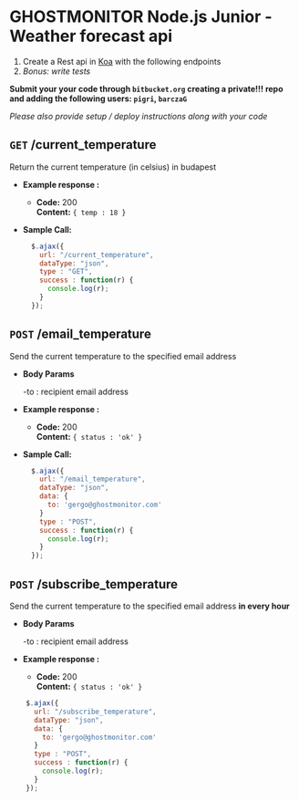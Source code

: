 # GHOSTMONITOR Node.js Junior - Weather forecast api
1. Create a Rest api in [Koa](https://github.com/koajs/koa/) with the following endpoints
2. _Bonus: write tests_

__Submit your your code through `bitbucket.org` creating a private!!! repo and adding the following users: `pigri`, `barczaG`__ 

_Please also provide setup / deploy instructions along with your code_

## `GET` /current_temperature

Return the current temperature (in celsius) in budapest

* **Example response :**

  * **Code:** 200 <br />
    **Content:** `{ temp : 18 }`

* **Sample Call:**

  ```javascript
    $.ajax({
      url: "/current_temperature",
      dataType: "json",
      type : "GET",
      success : function(r) {
        console.log(r);
      }
    });
  ```

## `POST` /email_temperature

Send the current temperature to the specified email address

*  **Body Params**

   -to : recipient email address

* **Example response :**

  * **Code:** 200 <br />
    **Content:** `{ status : 'ok' }`

* **Sample Call:**

  ```javascript
    $.ajax({
      url: "/email_temperature",
      dataType: "json",
      data: {
        to: 'gergo@ghostmonitor.com'
      }
      type : "POST",
      success : function(r) {
        console.log(r);
      }
    });
  ```


## `POST` /subscribe_temperature

Send the current temperature to the specified email address __in every hour__

*  **Body Params**

   -to : recipient email address

* **Example response :**

  * **Code:** 200 <br />
    **Content:** `{ status : 'ok' }`

```javascript
    $.ajax({
      url: "/subscribe_temperature",
      dataType: "json",
      data: {
        to: 'gergo@ghostmonitor.com'
      }
      type : "POST",
      success : function(r) {
        console.log(r);
      }
    });
